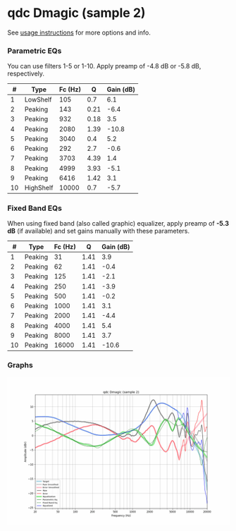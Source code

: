 # qdc Dmagic (sample 2)
See [usage instructions](https://github.com/jaakkopasanen/AutoEq#usage) for more options and info.

### Parametric EQs
You can use filters 1-5 or 1-10. Apply preamp of -4.8 dB or -5.8 dB, respectively.

|   # | Type      |   Fc (Hz) |    Q |   Gain (dB) |
|-----|-----------|-----------|------|-------------|
|   1 | LowShelf  |       105 | 0.7  |         6.1 |
|   2 | Peaking   |       143 | 0.21 |        -6.4 |
|   3 | Peaking   |       932 | 0.18 |         3.5 |
|   4 | Peaking   |      2080 | 1.39 |       -10.8 |
|   5 | Peaking   |      3040 | 0.4  |         5.2 |
|   6 | Peaking   |       292 | 2.7  |        -0.6 |
|   7 | Peaking   |      3703 | 4.39 |         1.4 |
|   8 | Peaking   |      4999 | 3.93 |        -5.1 |
|   9 | Peaking   |      6416 | 1.42 |         3.1 |
|  10 | HighShelf |     10000 | 0.7  |        -5.7 |

### Fixed Band EQs
When using fixed band (also called graphic) equalizer, apply preamp of **-5.3 dB** (if available) and set gains manually with these parameters.

|   # | Type    |   Fc (Hz) |    Q |   Gain (dB) |
|-----|---------|-----------|------|-------------|
|   1 | Peaking |        31 | 1.41 |         3.9 |
|   2 | Peaking |        62 | 1.41 |        -0.4 |
|   3 | Peaking |       125 | 1.41 |        -2.1 |
|   4 | Peaking |       250 | 1.41 |        -3.9 |
|   5 | Peaking |       500 | 1.41 |        -0.2 |
|   6 | Peaking |      1000 | 1.41 |         3.1 |
|   7 | Peaking |      2000 | 1.41 |        -4.4 |
|   8 | Peaking |      4000 | 1.41 |         5.4 |
|   9 | Peaking |      8000 | 1.41 |         3.7 |
|  10 | Peaking |     16000 | 1.41 |       -10.6 |

### Graphs
![](./qdc%20Dmagic%20(sample%202).png)
